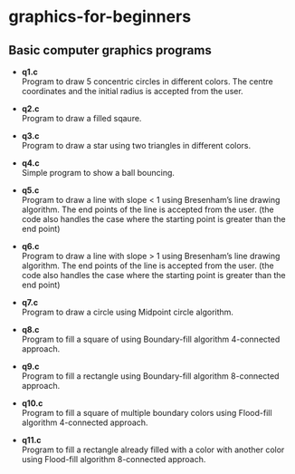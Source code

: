 # graphics-for-beginners
## Basic computer graphics programs

* **q1.c**  
Program to draw 5 concentric circles in different colors. The centre coordinates and the initial radius is accepted from the user.

* **q2.c**  
Program to draw a filled sqaure. 

* **q3.c**   
Program to draw a star using two triangles in different colors. 

* **q4.c**   
Simple program to show a ball bouncing.

* **q5.c**   
Program to draw a line with slope < 1 using Bresenham’s line drawing algorithm. The end points of the line is accepted from the user. (the code also handles the case where the starting point is greater than the end point) 

* **q6.c**   
Program to draw a line with slope > 1 using Bresenham’s line drawing algorithm. The end points of the line is accepted from the user. (the code also handles the case where the starting point is greater than the end point) 

* **q7.c**  
Program to draw a circle using Midpoint circle algorithm. 

* **q8.c**   
Program to fill a square of using Boundary-fill algorithm 4-connected approach. 

* **q9.c**   
Program to fill a rectangle using Boundary-fill algorithm 8-connected approach. 

* **q10.c**   
Program to fill a square of multiple boundary colors using Flood-fill algorithm 4-connected approach. 

* **q11.c**   
Program to fill a rectangle already filled with a color with another color using Flood-fill algorithm 8-connected approach. 

